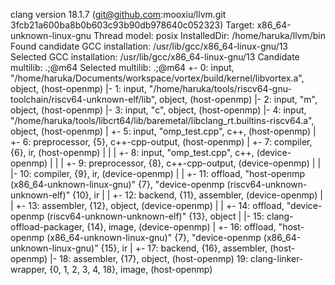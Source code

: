 clang version 18.1.7 (git@github.com:mooxiu/llvm.git 3fcb21a600ba8b0b603c93b90db978640c052323)
Target: x86_64-unknown-linux-gnu
Thread model: posix
InstalledDir: /home/haruka/llvm/bin
Found candidate GCC installation: /usr/lib/gcc/x86_64-linux-gnu/13
Selected GCC installation: /usr/lib/gcc/x86_64-linux-gnu/13
Candidate multilib: .;@m64
Selected multilib: .;@m64
+- 0: input, "/home/haruka/Documents/workspace/vortex/build/kernel/libvortex.a", object, (host-openmp)
|- 1: input, "/home/haruka/tools/riscv64-gnu-toolchain/riscv64-unknown-elf/lib", object, (host-openmp)
|- 2: input, "m", object, (host-openmp)
|- 3: input, "c", object, (host-openmp)
|- 4: input, "/home/haruka/tools/libcrt64/lib/baremetal/libclang_rt.builtins-riscv64.a", object, (host-openmp)
|              +- 5: input, "omp_test.cpp", c++, (host-openmp)
|           +- 6: preprocessor, {5}, c++-cpp-output, (host-openmp)
|        +- 7: compiler, {6}, ir, (host-openmp)
|        |              |     +- 8: input, "omp_test.cpp", c++, (device-openmp)
|        |              |  +- 9: preprocessor, {8}, c++-cpp-output, (device-openmp)
|        |              |- 10: compiler, {9}, ir, (device-openmp)
|        |           +- 11: offload, "host-openmp (x86_64-unknown-linux-gnu)" {7}, "device-openmp (riscv64-unknown-unknown-elf)" {10}, ir
|        |        +- 12: backend, {11}, assembler, (device-openmp)
|        |     +- 13: assembler, {12}, object, (device-openmp)
|        |  +- 14: offload, "device-openmp (riscv64-unknown-unknown-elf)" {13}, object
|        |- 15: clang-offload-packager, {14}, image, (device-openmp)
|     +- 16: offload, "host-openmp (x86_64-unknown-linux-gnu)" {7}, "device-openmp (x86_64-unknown-linux-gnu)" {15}, ir
|  +- 17: backend, {16}, assembler, (host-openmp)
|- 18: assembler, {17}, object, (host-openmp)
19: clang-linker-wrapper, {0, 1, 2, 3, 4, 18}, image, (host-openmp)
